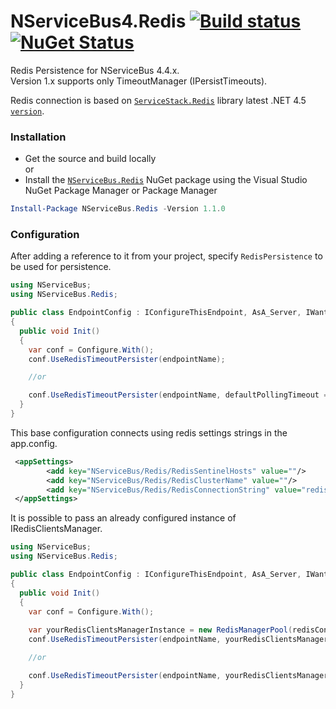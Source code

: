 # NServiceBus4.Redis [![Build status](https://ci.appveyor.com/api/projects/status/i2b2phpdhk6boq5q?svg=true)](https://ci.appveyor.com/project/fabtesta/nservicebus4-redis) [![NuGet Status](https://img.shields.io/nuget/v/NServiceBus.Redis.svg)](https://www.nuget.org/packages/NServiceBus.Redis/)

Redis Persistence for NServiceBus 4.4.x.  
Version 1.x supports only TimeoutManager (IPersistTimeouts).  

Redis connection is based on [`ServiceStack.Redis`](https://github.com/ServiceStack/ServiceStack.Redis) library latest .NET 4.5 [`version`](https://github.com/ServiceStack/ServiceStack.Redis/tree/v5.1.0).

### Installation
* Get the source and build locally  
or  
* Install the [`NServiceBus.Redis`](https://www.nuget.org/packages/NServiceBus.Redis/) NuGet package using the Visual Studio NuGet Package Manager or Package Manager
```powershell
Install-Package NServiceBus.Redis -Version 1.1.0
```

### Configuration
After adding a reference to it from your project, specify `RedisPersistence` to be used for persistence.

```csharp
using NServiceBus;
using NServiceBus.Redis;

public class EndpointConfig : IConfigureThisEndpoint, AsA_Server, IWantCustomInitialization
{
  public void Init()
  {
    var conf = Configure.With();
    conf.UseRedisTimeoutPersister(endpointName);

    //or

    conf.UseRedisTimeoutPersister(endpointName, defaultPollingTimeout = 5); //MINUTES, default 10
  }
}
```

This base configuration connects using  redis settings strings in the app.config.
```xml
 <appSettings>       
        <add key="NServiceBus/Redis/RedisSentinelHosts" value=""/>
        <add key="NServiceBus/Redis/RedisClusterName" value=""/>
        <add key="NServiceBus/Redis/RedisConnectionString" value="redis://localhost?db=0;"/>
 </appSettings>

  ```
It is possible to pass an already configured instance of IRedisClientsManager.
```csharp
using NServiceBus;
using NServiceBus.Redis;

public class EndpointConfig : IConfigureThisEndpoint, AsA_Server, IWantCustomInitialization
{
  public void Init()
  {
    var conf = Configure.With();
    
    var yourRedisClientsManagerInstance = new RedisManagerPool(redisConnectionString);
    conf.UseRedisTimeoutPersister(endpointName, yourRedisClientsManagerInstance);

    //or

    conf.UseRedisTimeoutPersister(endpointName, yourRedisClientsManagerInstance, defaultPollingTimeout = 5); //MINUTES, default 10
  }
}
```
